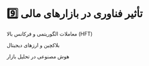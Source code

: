 # 9️⃣ تأثیر فناوری در بازارهای مالی

معاملات الگوریتمی و فرکانس بالا (HFT)

بلاکچین و ارزهای دیجیتال

هوش مصنوعی در تحلیل بازار